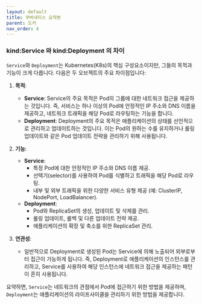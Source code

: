 ```yaml
---
layout: default
title: 쿠버네티스 요약본
parent: 도커
nav_order: 4
---
```


### kind:Service 와 kind:Deployment 의 차이

`Service`와 `Deployment`는 Kubernetes(K8s)의 핵심 구성요소이지만, 그들의 목적과 기능이 크게 다릅니다. 다음은 두 오브젝트의 주요 차이점입니다:

1. **목적**:
    - **Service**: Service의 주요 목적은 Pod의 그룹에 대한 네트워크 접근을 제공하는 것입니다. 즉, 서비스는 하나 이상의 Pod에 안정적인 IP 주소와 DNS 이름을 제공하고, 네트워크 트래픽을 해당 Pod로 라우팅하는 기능을 합니다.
    - **Deployment**: Deployment의 주요 목적은 애플리케이션의 상태를 선언적으로 관리하고 업데이트하는 것입니다. 이는 Pod의 원하는 수를 유지하거나 롤링 업데이트와 같은 Pod 업데이트 전략을 관리하기 위해 사용됩니다.

2. **기능**:
    - **Service**:
        - 특정 Pod에 대한 안정적인 IP 주소와 DNS 이름 제공.
        - 선택기(selector)를 사용하여 Pod를 식별하고 트래픽을 해당 Pod로 라우팅.
        - 내부 및 외부 트래픽을 위한 다양한 서비스 유형 제공 (예: ClusterIP, NodePort, LoadBalancer).
    - **Deployment**:
        - Pod와 ReplicaSet의 생성, 업데이트 및 삭제를 관리.
        - 롤링 업데이트, 롤백 및 다른 업데이트 전략 제공.
        - 애플리케이션의 확장 및 축소를 위한 ReplicaSet 관리.

3. **연관성**:
    - 일반적으로 Deployment로 생성된 Pod는 Service에 의해 노출되어 외부로부터 접근이 가능하게 됩니다. 즉, Deployment로 애플리케이션의 인스턴스를 관리하고, Service를 사용하여 해당 인스턴스에 네트워크 접근을 제공하는 패턴이 흔히 사용됩니다.

요약하면, `Service`는 네트워크의 관점에서 Pod에 접근하기 위한 방법을 제공하며, `Deployment`는 애플리케이션의 라이프사이클을 관리하기 위한 방법을 제공합니다.